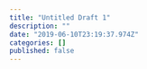 ```yaml
---
title: "Untitled Draft 1"
description: ""
date: "2019-06-10T23:19:37.974Z"
categories: []
published: false
---
```



